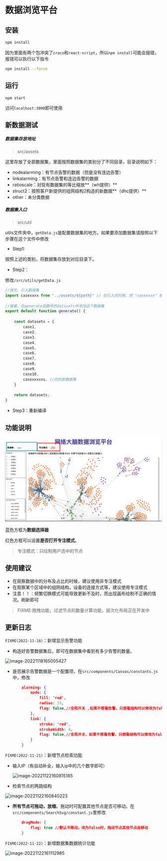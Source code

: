 # 数据浏览平台

## 安装

```bash
npm install
```

因为里面有两个包冲突了```craco```和```react-script```，所以```npm install```可能会报错，报错可以执行以下指令

```bash
npm install --force
```

## 运行

```
npm start
```

访问```localhost:3000```即可使用



## 新数据测试

##### 数据集存放地址

> src/assets

这里存放了全部数据集，里面按照数据集的类别分了不同目录，目录说明如下：

- nodealarming：有节点告警的数据（但是没有连边告警）
- linkalarming：有节点告警和连边告警的数据
- ratioscale：对现有数据集的等比缩放**（wh提供）**
- struct2：按照客户新提供的组网结构2构造的新数据**（dhc提供）**
- other：未分类数据

##### 数据集入口

> src/util

utils文件夹中，```getData.js```是配置数据集的地方。如果要添加数据集请按照以下步骤在这个文件中修改

- Step1:

按照上述的类别，将数据集存放到对应目录下。

- Step2：

修改```/src/utils/getData.js```

```js
//首先，引入数据集
import casexxxx from "../assets/${path}" // 在引入的时候，把 "casexxxx" 换成你的要引入的数据集，把${path}换成它对应的路径

//接着，在generate函数中的datasets中添加这个数据集
export default function generate() {

    const datasets = {
        case1,
        case2,
        case3,
        case4,
        case5,
        case6,
        case7,
        case8,
        case9,
        case10,
      	casexxxxxs, //你的新数据集
    }

    return datasets;
}
```

- Step3：重新编译



## 功能说明

![image-20221117161356807](https://raw.githubusercontent.com/zqqcee/img_repo/main/img/202211171614633.png)

蓝色方框为**数据选择器**

红色方框可以设置**是否打开专注模式**。

> 专注模式：只绘制用户选中的节点

## 使用建议

- 在观察数据中的分布及占比的时候，建议使用非专注模式
- 在观察某个区域中的组网结构，设备的连接方式等，建议使用专注模式
- 注意！！：频繁切换模式可能导致更新不及时，而出现画布绘制不正确的情况。刷新即可

> FIXME:拖拽功能，过滤节点的数量计算功能，层次化布局正在开发中



## 更新日志

```FIXME(2022-11-18)```：新增显示告警功能

- 构造好告警数据集后，即可在数据集中看到有多少告警的数量。

![image-20221118165005427](https://raw.githubusercontent.com/zqqcee/img_repo/main/img/202211181650159.png)

- 是否展示告警数据是一个配置项，在```src/components/Canvas/constants.js```中，修改

  ```json
      alarming: {
          node: {
              fill: 'red',
              radius: 15,
              flag: false,//全局开关 ,如果不想看告警，只想看结构可以修改为false
          },
          link: {
              stroke: 'red',
              strokeWidth: 4,
              flag: false,//全局开关，如果不想看告警，只想看结构可以修改为false
          }
      }
  ```

  

```FIXME(2022-11-21)```：新增节点检索功能

- 输入IP（有自动补全，输入ip中的几个数字即可）

  ![image-20221122160815185](https://raw.githubusercontent.com/zqqcee/img_repo/main/img/202211221608202.png)

- 检索节点的两跳结构

![image-20221122160840223](https://raw.githubusercontent.com/zqqcee/img_repo/main/img/202211221608382.png)

- **所有节点可拖动，放缩**。拖动时可配置其他节点是否可移动。在```src/components/SearchSvg/constant.js```里修改

  ```json
      dragMode: {
          flag: true //默认不移动，改为false时，拖动节点其他节点会移动
      }
  ```

  

```FIXME(2022-11-22)```：新增数据集数据统计功能

![image-20221122161112985](https://raw.githubusercontent.com/zqqcee/img_repo/main/img/202211221611036.png)



